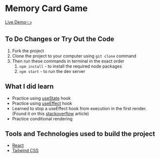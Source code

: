 # Memory Card Game

[Live Demo:point_left:](https://dulip-sameera.github.io/react-memory-card-game/)

## To Do Changes or Try Out the Code

1. Fork the project
2. Clone the project to your computer using `git clone` command
3. Then run these commands in terminal in the exact order
   1. `npm install` - to install the required node packages
   2. `npm start` - to run the dev server

## What I did learn

- Practice using [useState](https://reactjs.org/docs/hooks-state.html) hook
- Practice using [useEffect](https://reactjs.org/docs/hooks-effect.html) hook
- Learned to stop a useEffect hook from execution in the first render. (Found it on this [stackoverflow](https://stackoverflow.com/questions/53253940/make-react-useeffect-hook-not-run-on-initial-render) article)
- Practice conditional rendering

## Tools and Technologies used to build the project

- [React](https://reactjs.org/)
- [Tailwind CSS](https://tailwindcss.com/)
